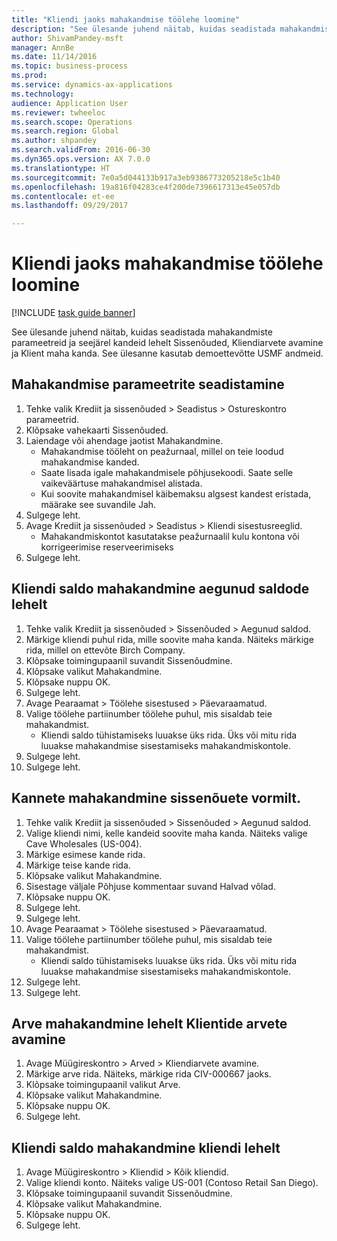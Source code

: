 ```yaml
--- 
title: "Kliendi jaoks mahakandmise töölehe loomine"
description: "See ülesande juhend näitab, kuidas seadistada mahakandmiste parameetreid ja seejärel kandeid lehelt Sissenõuded, Kliendiarvete avamine ja Klient maha kanda."
author: ShivamPandey-msft
manager: AnnBe
ms.date: 11/14/2016
ms.topic: business-process
ms.prod: 
ms.service: dynamics-ax-applications
ms.technology: 
audience: Application User
ms.reviewer: twheeloc
ms.search.scope: Operations
ms.search.region: Global
ms.author: shpandey
ms.search.validFrom: 2016-06-30
ms.dyn365.ops.version: AX 7.0.0
ms.translationtype: HT
ms.sourcegitcommit: 7e0a5d044133b917a3eb9386773205218e5c1b40
ms.openlocfilehash: 19a816f04283ce4f200de7396617313e45e057db
ms.contentlocale: et-ee
ms.lasthandoff: 09/29/2017

---
```

# <a name="create-a-write-off-journal-for-a-customer"></a>Kliendi jaoks mahakandmise töölehe loomine

[!INCLUDE [task guide banner](../../includes/task-guide-banner.md)]

See ülesande juhend näitab, kuidas seadistada mahakandmiste parameetreid ja seejärel kandeid lehelt Sissenõuded, Kliendiarvete avamine ja Klient maha kanda. See ülesanne kasutab demoettevõtte USMF andmeid.


## <a name="set-up-the-write-off-parameters"></a>Mahakandmise parameetrite seadistamine
1. Tehke valik Krediit ja sissenõuded > Seadistus > Ostureskontro parameetrid.
2. Klõpsake vahekaarti Sissenõuded.
3. Laiendage või ahendage jaotist Mahakandmine.
    * Mahakandmise tööleht on peažurnaal, millel on teie loodud mahakandmise kanded.  
    * Saate lisada igale mahakandmisele põhjusekoodi. Saate selle vaikeväärtuse mahakandmisel alistada.  
    * Kui soovite mahakandmisel käibemaksu algsest kandest eristada, määrake see suvandile Jah.  
4. Sulgege leht.
5. Avage Krediit ja sissenõuded > Seadistus > Kliendi sisestusreeglid.
    * Mahakandmiskontot kasutatakse peažurnaalil kulu kontona või korrigeerimise reserveerimiseks   
6. Sulgege leht.

## <a name="write-off-a-customer-balance-from-the-aged-balances-page"></a>Kliendi saldo mahakandmine aegunud saldode lehelt
1. Tehke valik Krediit ja sissenõuded > Sissenõuded > Aegunud saldod.
2. Märkige kliendi puhul rida, mille soovite maha kanda. Näiteks märkige rida, millel on ettevõte Birch Company.
3. Klõpsake toimingupaanil suvandit Sissenõudmine.
4. Klõpsake valikut Mahakandmine.
5. Klõpsake nuppu OK.
6. Sulgege leht.
7. Avage Pearaamat > Töölehe sisestused > Päevaraamatud.
8. Valige töölehe partiinumber töölehe puhul, mis sisaldab teie mahakandmist.
    * Kliendi saldo tühistamiseks luuakse üks rida. Üks või mitu rida luuakse mahakandmise sisestamiseks mahakandmiskontole.  
9. Sulgege leht.
10. Sulgege leht.

## <a name="write-off-transactions-from-the-collections-form"></a>Kannete mahakandmine sissenõuete vormilt.
1. Tehke valik Krediit ja sissenõuded > Sissenõuded > Aegunud saldod.
2. Valige kliendi nimi, kelle kandeid soovite maha kanda. Näiteks valige Cave Wholesales (US-004).
3. Märkige esimese kande rida.
4. Märkige teise kande rida.
5. Klõpsake valikut Mahakandmine.
6. Sisestage väljale Põhjuse kommentaar suvand Halvad võlad.
7. Klõpsake nuppu OK.
8. Sulgege leht.
9. Sulgege leht.
10. Avage Pearaamat > Töölehe sisestused > Päevaraamatud.
11. Valige töölehe partiinumber töölehe puhul, mis sisaldab teie mahakandmist.
    * Kliendi saldo tühistamiseks luuakse üks rida. Üks või mitu rida luuakse mahakandmise sisestamiseks mahakandmiskontole.  
12. Sulgege leht.
13. Sulgege leht.

## <a name="write-off-an-invoice-from-the-open-customers-invoices-page"></a>Arve mahakandmine lehelt Klientide arvete avamine
1. Avage Müügireskontro > Arved > Kliendiarvete avamine.
2. Märkige arve rida. Näiteks, märkige rida CIV-000667 jaoks.
3. Klõpsake toimingupaanil valikut Arve.
4. Klõpsake valikut Mahakandmine.
5. Klõpsake nuppu OK.
6. Sulgege leht.

## <a name="write-off-a-customer-balance-from-the-customer-page"></a>Kliendi saldo mahakandmine kliendi lehelt
1. Avage Müügireskontro > Kliendid > Kõik kliendid.
2. Valige kliendi konto. Näiteks valige US-001 (Contoso Retail San Diego).
3. Klõpsake toimingupaanil suvandit Sissenõudmine.
4. Klõpsake valikut Mahakandmine.
5. Klõpsake nuppu OK.
6. Sulgege leht.


